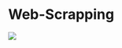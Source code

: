 # Web-Scrapping

<img src="https://nocodewebscraping.com/wp-content/uploads/2016/01/Web-scraping.jpg">
